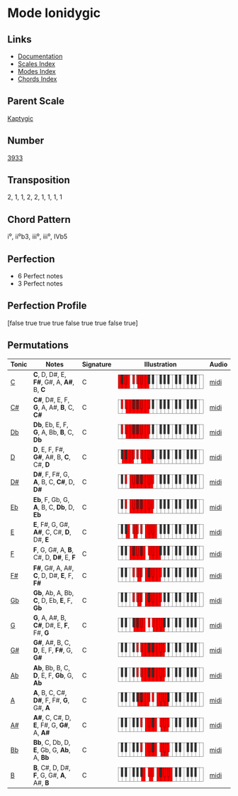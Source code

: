 # Mode Ionidygic

## Links

- [Documentation](README.md)
- [Scales Index](Scales.md)
- [Modes Index](Modes.md)
- [Chords Index](Chords.md)

## Parent Scale

[Kaptygic](ScaleKaptygic.md)

## Number

[3933](https://ianring.com/musictheory/scales/3933)

## Transposition

2, 1, 1, 2, 2, 1, 1, 1, 1

## Chord Pattern

i⁰, ii⁰b3, iii⁰, iii⁰, IVb5

## Perfection

- 6 Perfect notes
- 3 Perfect notes

## Perfection Profile

[false true true true false true true false true]

## Permutations

| Tonic | Notes | Signature | Illustration | Audio |
|-------|-------|-----------|--------------|-------|
| [C](ModeCNaturalIonidygic.md) | **C**, D, D#, E, **F#**, G#, A, **A#**, B, **C** | C | ![CNaturalIonidygic](ModeCNaturalIonidygic.png) | [midi](https://github.com/edipermadi/music/blob/main/docs/ModeCNaturalIonidygic.mid?raw=true) |
| [C#](ModeCSharpIonidygic.md) | **C#**, D#, E, F, **G**, A, A#, **B**, C, **C#** | C | ![CSharpIonidygic](ModeCSharpIonidygic.png) | [midi](https://github.com/edipermadi/music/blob/main/docs/ModeCSharpIonidygic.mid?raw=true) |
| [Db](ModeDFlatIonidygic.md) | **Db**, Eb, E, F, **G**, A, Bb, **B**, C, **Db** | C | ![DFlatIonidygic](ModeDFlatIonidygic.png) | [midi](https://github.com/edipermadi/music/blob/main/docs/ModeDFlatIonidygic.mid?raw=true) |
| [D](ModeDNaturalIonidygic.md) | **D**, E, F, F#, **G#**, A#, B, **C**, C#, **D** | C | ![DNaturalIonidygic](ModeDNaturalIonidygic.png) | [midi](https://github.com/edipermadi/music/blob/main/docs/ModeDNaturalIonidygic.mid?raw=true) |
| [D#](ModeDSharpIonidygic.md) | **D#**, F, F#, G, **A**, B, C, **C#**, D, **D#** | C | ![DSharpIonidygic](ModeDSharpIonidygic.png) | [midi](https://github.com/edipermadi/music/blob/main/docs/ModeDSharpIonidygic.mid?raw=true) |
| [Eb](ModeEFlatIonidygic.md) | **Eb**, F, Gb, G, **A**, B, C, **Db**, D, **Eb** | C | ![EFlatIonidygic](ModeEFlatIonidygic.png) | [midi](https://github.com/edipermadi/music/blob/main/docs/ModeEFlatIonidygic.mid?raw=true) |
| [E](ModeENaturalIonidygic.md) | **E**, F#, G, G#, **A#**, C, C#, **D**, D#, **E** | C | ![ENaturalIonidygic](ModeENaturalIonidygic.png) | [midi](https://github.com/edipermadi/music/blob/main/docs/ModeENaturalIonidygic.mid?raw=true) |
| [F](ModeFNaturalIonidygic.md) | **F**, G, G#, A, **B**, C#, D, **D#**, E, **F** | C | ![FNaturalIonidygic](ModeFNaturalIonidygic.png) | [midi](https://github.com/edipermadi/music/blob/main/docs/ModeFNaturalIonidygic.mid?raw=true) |
| [F#](ModeFSharpIonidygic.md) | **F#**, G#, A, A#, **C**, D, D#, **E**, F, **F#** | C | ![FSharpIonidygic](ModeFSharpIonidygic.png) | [midi](https://github.com/edipermadi/music/blob/main/docs/ModeFSharpIonidygic.mid?raw=true) |
| [Gb](ModeGFlatIonidygic.md) | **Gb**, Ab, A, Bb, **C**, D, Eb, **E**, F, **Gb** | C | ![GFlatIonidygic](ModeGFlatIonidygic.png) | [midi](https://github.com/edipermadi/music/blob/main/docs/ModeGFlatIonidygic.mid?raw=true) |
| [G](ModeGNaturalIonidygic.md) | **G**, A, A#, B, **C#**, D#, E, **F**, F#, **G** | C | ![GNaturalIonidygic](ModeGNaturalIonidygic.png) | [midi](https://github.com/edipermadi/music/blob/main/docs/ModeGNaturalIonidygic.mid?raw=true) |
| [G#](ModeGSharpIonidygic.md) | **G#**, A#, B, C, **D**, E, F, **F#**, G, **G#** | C | ![GSharpIonidygic](ModeGSharpIonidygic.png) | [midi](https://github.com/edipermadi/music/blob/main/docs/ModeGSharpIonidygic.mid?raw=true) |
| [Ab](ModeAFlatIonidygic.md) | **Ab**, Bb, B, C, **D**, E, F, **Gb**, G, **Ab** | C | ![AFlatIonidygic](ModeAFlatIonidygic.png) | [midi](https://github.com/edipermadi/music/blob/main/docs/ModeAFlatIonidygic.mid?raw=true) |
| [A](ModeANaturalIonidygic.md) | **A**, B, C, C#, **D#**, F, F#, **G**, G#, **A** | C | ![ANaturalIonidygic](ModeANaturalIonidygic.png) | [midi](https://github.com/edipermadi/music/blob/main/docs/ModeANaturalIonidygic.mid?raw=true) |
| [A#](ModeASharpIonidygic.md) | **A#**, C, C#, D, **E**, F#, G, **G#**, A, **A#** | C | ![ASharpIonidygic](ModeASharpIonidygic.png) | [midi](https://github.com/edipermadi/music/blob/main/docs/ModeASharpIonidygic.mid?raw=true) |
| [Bb](ModeBFlatIonidygic.md) | **Bb**, C, Db, D, **E**, Gb, G, **Ab**, A, **Bb** | C | ![BFlatIonidygic](ModeBFlatIonidygic.png) | [midi](https://github.com/edipermadi/music/blob/main/docs/ModeBFlatIonidygic.mid?raw=true) |
| [B](ModeBNaturalIonidygic.md) | **B**, C#, D, D#, **F**, G, G#, **A**, A#, **B** | C | ![BNaturalIonidygic](ModeBNaturalIonidygic.png) | [midi](https://github.com/edipermadi/music/blob/main/docs/ModeBNaturalIonidygic.mid?raw=true) |
